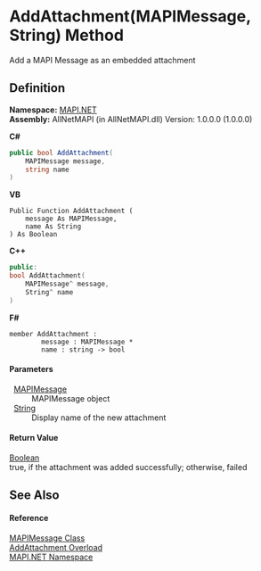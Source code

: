 # AddAttachment(MAPIMessage, String) Method


Add a MAPI Message as an embedded attachment



## Definition
**Namespace:** <a href="5bef4637-66f8-16d4-e5f4-4d0da57a1538.md">MAPI.NET</a>  
**Assembly:** AllNetMAPI (in AllNetMAPI.dll) Version: 1.0.0.0 (1.0.0.0)

**C#**
``` C#
public bool AddAttachment(
	MAPIMessage message,
	string name
)
```
**VB**
``` VB
Public Function AddAttachment ( 
	message As MAPIMessage,
	name As String
) As Boolean
```
**C++**
``` C++
public:
bool AddAttachment(
	MAPIMessage^ message, 
	String^ name
)
```
**F#**
``` F#
member AddAttachment : 
        message : MAPIMessage * 
        name : string -> bool 
```



#### Parameters
<dl><dt>  <a href="29b8d96c-1ec2-828d-35a5-fae12d8802c8.md">MAPIMessage</a></dt><dd>MAPIMessage object</dd><dt>  <a href="https://learn.microsoft.com/dotnet/api/system.string" target="_blank" rel="noopener noreferrer">String</a></dt><dd>Display name of the new attachment</dd></dl>

#### Return Value
<a href="https://learn.microsoft.com/dotnet/api/system.boolean" target="_blank" rel="noopener noreferrer">Boolean</a>  
true, if the attachment was added successfully; otherwise, failed

## See Also


#### Reference
<a href="29b8d96c-1ec2-828d-35a5-fae12d8802c8.md">MAPIMessage Class</a>  
<a href="451c8a33-e103-5818-3316-7f4c519a9dbb.md">AddAttachment Overload</a>  
<a href="5bef4637-66f8-16d4-e5f4-4d0da57a1538.md">MAPI.NET Namespace</a>  

